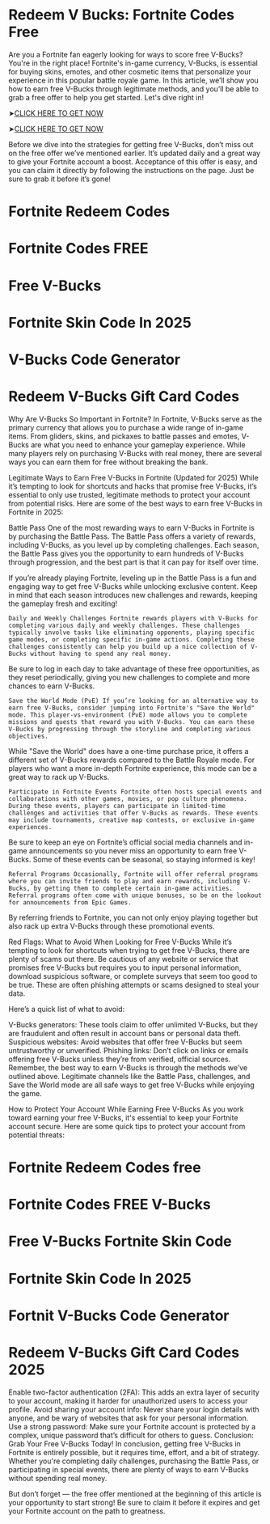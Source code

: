 # Redeem V Bucks: Fortnite Codes Free
Are you a Fortnite fan eagerly looking for ways to score free V-Bucks? You're in the right place! Fortnite's in-game currency, V-Bucks, is essential for buying skins, emotes, and other cosmetic items that personalize your experience in this popular battle royale game. In this article, we’ll show you how to earn free V-Bucks through legitimate methods, and you’ll be able to grab a free offer to help you get started. Let's dive right in!

➤[CLICK HERE TO GET NOW](https://appbitly.com/kUDDv)

➤[CLICK HERE TO GET NOW](https://appbitly.com/kUDDv)

Before we dive into the strategies for getting free V-Bucks, don’t miss out on the free offer we’ve mentioned earlier. It’s updated daily and a great way to give your Fortnite account a boost. Acceptance of this offer is easy, and you can claim it directly by following the instructions on the page. Just be sure to grab it before it’s gone!

# Fortnite Redeem Codes

# Fortnite Codes FREE

# Free V-Bucks

# Fortnite Skin Code In 2025

# V-Bucks Code Generator

# Redeem V-Bucks Gift Card Codes

Why Are V-Bucks So Important in Fortnite? In Fortnite, V-Bucks serve as the primary currency that allows you to purchase a wide range of in-game items. From gliders, skins, and pickaxes to battle passes and emotes, V-Bucks are what you need to enhance your gameplay experience. While many players rely on purchasing V-Bucks with real money, there are several ways you can earn them for free without breaking the bank.

Legitimate Ways to Earn Free V-Bucks in Fortnite (Updated for 2025) While it’s tempting to look for shortcuts and hacks that promise free V-Bucks, it’s essential to only use trusted, legitimate methods to protect your account from potential risks. Here are some of the best ways to earn free V-Bucks in Fortnite in 2025:

Battle Pass One of the most rewarding ways to earn V-Bucks in Fortnite is by purchasing the Battle Pass. The Battle Pass offers a variety of rewards, including V-Bucks, as you level up by completing challenges. Each season, the Battle Pass gives you the opportunity to earn hundreds of V-Bucks through progression, and the best part is that it can pay for itself over time.

If you’re already playing Fortnite, leveling up in the Battle Pass is a fun and engaging way to get free V-Bucks while unlocking exclusive content. Keep in mind that each season introduces new challenges and rewards, keeping the gameplay fresh and exciting!

    Daily and Weekly Challenges Fortnite rewards players with V-Bucks for completing various daily and weekly challenges. These challenges typically involve tasks like eliminating opponents, playing specific game modes, or completing specific in-game actions. Completing these challenges consistently can help you build up a nice collection of V-Bucks without having to spend any real money.

Be sure to log in each day to take advantage of these free opportunities, as they reset periodically, giving you new challenges to complete and more chances to earn V-Bucks.

    Save the World Mode (PvE) If you’re looking for an alternative way to earn free V-Bucks, consider jumping into Fortnite's "Save the World" mode. This player-vs-environment (PvE) mode allows you to complete missions and quests that reward you with V-Bucks. You can earn these V-Bucks by progressing through the storyline and completing various objectives.

While "Save the World" does have a one-time purchase price, it offers a different set of V-Bucks rewards compared to the Battle Royale mode. For players who want a more in-depth Fortnite experience, this mode can be a great way to rack up V-Bucks.

    Participate in Fortnite Events Fortnite often hosts special events and collaborations with other games, movies, or pop culture phenomena. During these events, players can participate in limited-time challenges and activities that offer V-Bucks as rewards. These events may include tournaments, creative map contests, or exclusive in-game experiences.

Be sure to keep an eye on Fortnite’s official social media channels and in-game announcements so you never miss an opportunity to earn free V-Bucks. Some of these events can be seasonal, so staying informed is key!

    Referral Programs Occasionally, Fortnite will offer referral programs where you can invite friends to play and earn rewards, including V-Bucks, by getting them to complete certain in-game activities. Referral programs often come with unique bonuses, so be on the lookout for announcements from Epic Games.

By referring friends to Fortnite, you can not only enjoy playing together but also rack up extra V-Bucks through these promotional events.

Red Flags: What to Avoid When Looking for Free V-Bucks While it’s tempting to look for shortcuts when trying to get free V-Bucks, there are plenty of scams out there. Be cautious of any website or service that promises free V-Bucks but requires you to input personal information, download suspicious software, or complete surveys that seem too good to be true. These are often phishing attempts or scams designed to steal your data.

Here’s a quick list of what to avoid:

V-Bucks generators: These tools claim to offer unlimited V-Bucks, but they are fraudulent and often result in account bans or personal data theft. Suspicious websites: Avoid websites that offer free V-Bucks but seem untrustworthy or unverified. Phishing links: Don’t click on links or emails offering free V-Bucks unless they’re from verified, official sources. Remember, the best way to earn V-Bucks is through the methods we’ve outlined above. Legitimate channels like the Battle Pass, challenges, and Save the World mode are all safe ways to get free V-Bucks while enjoying the game.

How to Protect Your Account While Earning Free V-Bucks As you work toward earning your free V-Bucks, it's essential to keep your Fortnite account secure. Here are some quick tips to protect your account from potential threats:

# Fortnite Redeem Codes free

# Fortnite Codes FREE V-Bucks

# Free V-Bucks Fortnite Skin Code

# Fortnite Skin Code In 2025

# Fortnit V-Bucks Code Generator

# Redeem V-Bucks Gift Card Codes 2025

Enable two-factor authentication (2FA): This adds an extra layer of security to your account, making it harder for unauthorized users to access your profile. Avoid sharing your account info: Never share your login details with anyone, and be wary of websites that ask for your personal information. Use a strong password: Make sure your Fortnite account is protected by a complex, unique password that’s difficult for others to guess. Conclusion: Grab Your Free V-Bucks Today! In conclusion, getting free V-Bucks in Fortnite is entirely possible, but it requires time, effort, and a bit of strategy. Whether you're completing daily challenges, purchasing the Battle Pass, or participating in special events, there are plenty of ways to earn V-Bucks without spending real money.

But don’t forget — the free offer mentioned at the beginning of this article is your opportunity to start strong! Be sure to claim it before it expires and get your Fortnite account on the path to greatness.
